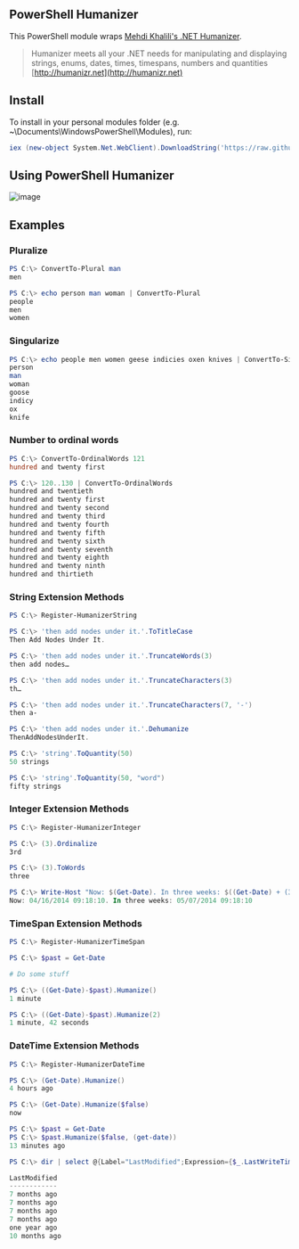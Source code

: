 PowerShell Humanizer
-
This PowerShell module wraps [Mehdi Khalili's .NET Humanizer](https://github.com/MehdiK/Humanizer).

> Humanizer meets all your .NET needs for manipulating and displaying strings, enums, dates, times, timespans, numbers and quantities [http://humanizr.net](http://humanizr.net)

Install
-
To install in your personal modules folder (e.g. ~\Documents\WindowsPowerShell\Modules), run:

```powershell
iex (new-object System.Net.WebClient).DownloadString('https://raw.github.com/dfinke/PowerShellHumanizer/master/Install.ps1')
```

Using PowerShell Humanizer
-
![image](https://raw.github.com/dfinke/PowerShellHumanizer/master/Videos/TryPowerShellHumanizer.gif)


Examples
-
### Pluralize
```powershell
PS C:\> ConvertTo-Plural man
men

PS C:\> echo person man woman | ConvertTo-Plural
people
men
women
```
### Singularize
```powershell
PS C:\> echo people men women geese indicies oxen knives | ConvertTo-Singular
person
man
woman
goose
indicy
ox
knife
```
### Number to ordinal words
```powershell
PS C:\> ConvertTo-OrdinalWords 121
hundred and twenty first

PS C:\> 120..130 | ConvertTo-OrdinalWords
hundred and twentieth
hundred and twenty first
hundred and twenty second
hundred and twenty third
hundred and twenty fourth
hundred and twenty fifth
hundred and twenty sixth
hundred and twenty seventh
hundred and twenty eighth
hundred and twenty ninth
hundred and thirtieth
```

### String Extension Methods
```powershell
PS C:\> Register-HumanizerString

PS C:\> 'then add nodes under it.'.ToTitleCase
Then Add Nodes Under It.

PS C:\> 'then add nodes under it.'.TruncateWords(3)
then add nodes…

PS C:\> 'then add nodes under it.'.TruncateCharacters(3)
th…

PS C:\> 'then add nodes under it.'.TruncateCharacters(7, '-')
then a-

PS C:\> 'then add nodes under it.'.Dehumanize
ThenAddNodesUnderIt.

PS C:\> 'string'.ToQuantity(50)
50 strings

PS C:\> 'string'.ToQuantity(50, "word")
fifty strings
```

### Integer Extension Methods
```powershell
PS C:\> Register-HumanizerInteger

PS C:\> (3).Ordinalize
3rd

PS C:\> (3).ToWords
three

PS C:\> Write-Host "Now: $(Get-Date). In three weeks: $((Get-Date) + (3).Weeks)"
Now: 04/16/2014 09:18:10. In three weeks: 05/07/2014 09:18:10
```

### TimeSpan Extension Methods
```powershell
PS C:\> Register-HumanizerTimeSpan

PS C:\> $past = Get-Date

# Do some stuff

PS C:\> ((Get-Date)-$past).Humanize()
1 minute

PS C:\> ((Get-Date)-$past).Humanize(2)
1 minute, 42 seconds
```

### DateTime Extension Methods
```powershell
PS C:\> Register-HumanizerDateTime

PS C:\> (Get-Date).Humanize()
4 hours ago

PS C:\> (Get-Date).Humanize($false)
now

PS C:\> $past = Get-Date
PS C:\> $past.Humanize($false, (get-date))
13 minutes ago

PS C:\> dir | select @{Label="LastModified";Expression={$_.LastWriteTime.ToUniversalTime().Humanize()}}

LastModified                                                                                                                                                                                                                        
------------                                                                                                                                                                                                                        
7 months ago                                                                                                                                                                                                                        
7 months ago                                                                                                                                                                                                                        
7 months ago                                                                                                                                                                                                                        
7 months ago                                                                                                                                                                                                                        
one year ago                                                                                                                                                                                                                        
10 months ago              
```